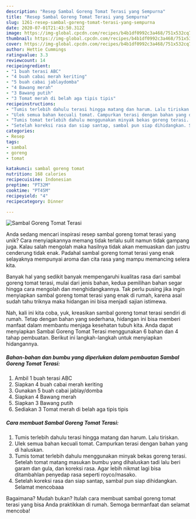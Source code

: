 ```yaml
---
description: "Resep Sambal Goreng Tomat Terasi yang Sempurna"
title: "Resep Sambal Goreng Tomat Terasi yang Sempurna"
slug: 1261-resep-sambal-goreng-tomat-terasi-yang-sempurna
date: 2020-07-01T21:43:50.312Z
image: https://img-global.cpcdn.com/recipes/b4b1df0992c3a468/751x532cq70/sambal-goreng-tomat-terasi-foto-resep-utama.jpg
thumbnail: https://img-global.cpcdn.com/recipes/b4b1df0992c3a468/751x532cq70/sambal-goreng-tomat-terasi-foto-resep-utama.jpg
cover: https://img-global.cpcdn.com/recipes/b4b1df0992c3a468/751x532cq70/sambal-goreng-tomat-terasi-foto-resep-utama.jpg
author: Hettie Cummings
ratingvalue: 3.3
reviewcount: 14
recipeingredient:
- "1 buah terasi ABC"
- "4 buah cabai merah keriting"
- "5 buah cabai jablaydomba"
- "4 Bawang merah"
- "3 Bawang putih"
- "3 Tomat merah di belah aga tipis tipis"
recipeinstructions:
- "Tumis terlebih dahulu terasi hingga matang dan harum. Lalu tiriskan."
- "Ulek semua bahan kecuali tomat. Campurkan terasi dengan bahan yang di haluskan."
- "Tumis tomat terlebih dahulu menggunakan minyak bekas goreng terasi. Setelah tomat matang masukan bumbu yang dihaluskan tadi lalu beri garam dan gula, dan koreksi rasa. Agar lebih nikmat lagi bisa ditambahlan penyedap rasa seperti royco/masako."
- "Setelah koreksi rasa dan siap santap, sambal pun siap dihidangkan. Selamat mencobaaa"
categories:
- Resep
tags:
- sambal
- goreng
- tomat

katakunci: sambal goreng tomat 
nutrition: 168 calories
recipecuisine: Indonesian
preptime: "PT32M"
cooktime: "PT45M"
recipeyield: "4"
recipecategory: Dinner

---
```



![Sambal Goreng Tomat Terasi](https://img-global.cpcdn.com/recipes/b4b1df0992c3a468/751x532cq70/sambal-goreng-tomat-terasi-foto-resep-utama.jpg)

Anda sedang mencari inspirasi resep sambal goreng tomat terasi yang unik? Cara menyiapkannya memang tidak terlalu sulit namun tidak gampang juga. Kalau salah mengolah maka hasilnya tidak akan memuaskan dan justru cenderung tidak enak. Padahal sambal goreng tomat terasi yang enak selayaknya mempunyai aroma dan cita rasa yang mampu memancing selera kita.



Banyak hal yang sedikit banyak mempengaruhi kualitas rasa dari sambal goreng tomat terasi, mulai dari jenis bahan, kedua pemilihan bahan segar hingga cara mengolah dan menghidangkannya. Tak perlu pusing jika ingin menyiapkan sambal goreng tomat terasi yang enak di rumah, karena asal sudah tahu triknya maka hidangan ini bisa menjadi sajian istimewa.


Nah, kali ini kita coba, yuk, kreasikan sambal goreng tomat terasi sendiri di rumah. Tetap dengan bahan yang sederhana, hidangan ini bisa memberi manfaat dalam membantu menjaga kesehatan tubuh kita. Anda dapat menyiapkan Sambal Goreng Tomat Terasi menggunakan 6 bahan dan 4 tahap pembuatan. Berikut ini langkah-langkah untuk menyiapkan hidangannya.

<!--inarticleads1-->

##### Bahan-bahan dan bumbu yang diperlukan dalam pembuatan Sambal Goreng Tomat Terasi:

1. Ambil 1 buah terasi ABC
1. Siapkan 4 buah cabai merah keriting
1. Gunakan 5 buah cabai jablay/domba
1. Siapkan 4 Bawang merah
1. Siapkan 3 Bawang putih
1. Sediakan 3 Tomat merah di belah aga tipis tipis




<!--inarticleads2-->

##### Cara membuat Sambal Goreng Tomat Terasi:

1. Tumis terlebih dahulu terasi hingga matang dan harum. Lalu tiriskan.
1. Ulek semua bahan kecuali tomat. Campurkan terasi dengan bahan yang di haluskan.
1. Tumis tomat terlebih dahulu menggunakan minyak bekas goreng terasi. Setelah tomat matang masukan bumbu yang dihaluskan tadi lalu beri garam dan gula, dan koreksi rasa. Agar lebih nikmat lagi bisa ditambahlan penyedap rasa seperti royco/masako.
1. Setelah koreksi rasa dan siap santap, sambal pun siap dihidangkan. Selamat mencobaaa




Bagaimana? Mudah bukan? Itulah cara membuat sambal goreng tomat terasi yang bisa Anda praktikkan di rumah. Semoga bermanfaat dan selamat mencoba!
